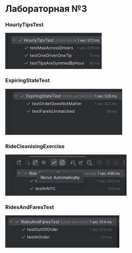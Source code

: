 # Лабораторная №3

### HourlyTipsTest

![img.png](img.png)

### ExpiringStateTest

![img_1.png](img_1.png)

### RideCleanisingExercise

![img_2.png](img_2.png)

### RidesAndFaresTest

![img_3.png](img_3.png)